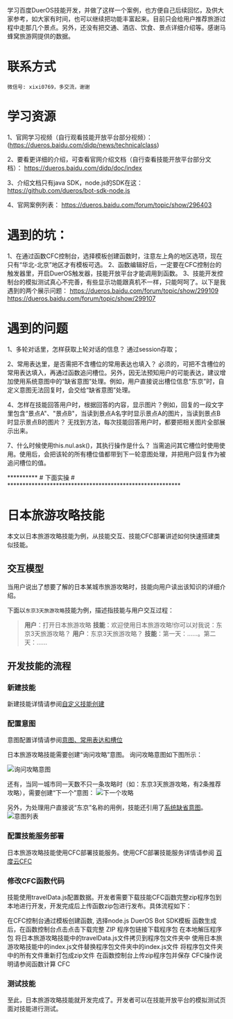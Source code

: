 学习百度DuerOS技能开发，并做了这样一个案例，也方便自己后续回忆，及供大家参考，如大家有时间，也可以继续把功能丰富起来。目前只会给用户推荐旅游过程中走那几个景点。另外，还没有把交通、酒店、饮食、景点详细介绍等。感谢马蜂窝旅游网提供的数据。

# 联系方式
	微信号: xixi0769，多交流，谢谢

# 学习资源

1、官网学习视频（自行观看技能开放平台部分视频）：
(https://dueros.baidu.com/didp/news/technicalclass)

2、要看更详细的介绍，可查看官网介绍文档（自行查看技能开放平台部分文档）：
https://dueros.baidu.com/didp/doc/index

3、介绍文档只有java SDK，node.js的SDK在这：
https://github.com/dueros/bot-sdk-node.js

4、官网案例列表：
https://dueros.baidu.com/forum/topic/show/296403

# 遇到的坑：
1、在通过函数CFC控制台，选择模板创建函数时，注意左上角的地区选项，现在只有“华北-北京”地区才有模板可选。
2、函数编辑好后，一定要在CFC控制台的触发器里，开启DuerOS触发器，技能开放平台才能调用到函数。
3、技能开发控制台的模拟测试真心不完善，有些显示功能跟真机不一样，只能呵呵了。以下是我遇到的两个展示问题：
    https://dueros.baidu.com/forum/topic/show/299109
    https://dueros.baidu.com/forum/topic/show/299107

# 遇到的问题

1、多轮对话里，怎样获取上轮对话的信息？
	  通过session存取；
    
2、常用表达里，是否需把不含槽位的常用表达也填入？
	  必须的，可把不含槽位的常用表达填入，再通过函数追问槽位。另外，因无法预知用户的可能表达，建议增加使用系统意图中的“缺省意图”处理。例如，用户直接说出槽位信息“东京”时，自定义意图无法回复时，会交给“缺省意图”处理。
    
4、怎样在技能回答用户时，根据回答的内容，显示图片？例如，回复的一段文字里包含“景点A"、"景点B"，当读到景点A名字时显示景点A的图片，当读到景点B时显示景点B的图片？
    无找到方法，每次技能回答用户时，都要把相关图片全部展示出来。	
    
7、什么时候使用this.nul.ask()，其执行操作是什么？
	  当需追问其它槽位时使用使用。使用后，会把该轮的所有槽位值都带到下一轮意图处理，并把用户回复作为被追问槽位的值。 
    
    
********** # 下面实操 # *********************************************************

# 日本旅游攻略技能

本文以日本旅游攻略技能为例，从技能交互、技能CFC部署讲述如何快速搭建类似技能。


## 交互模型

当用户说出了想要了解的日本某城市旅游攻略时，技能向用户读出该知识的详细介绍。

下面以`东京3天旅游攻略`技能为例，描述指技能与用户交互过程：

>**用户**：打开日本旅游攻略
>**技能**：欢迎使用日本旅游攻略!你可以对我说：东京3天旅游攻略？
>**用户**：东京3天旅游攻略？
>**技能**：第一天：……。第二天：……

## 开发技能的流程
### 新建技能

新建技能详情请参阅[自定义技能创建](https://dueros.baidu.com/didp/doc/dueros-bot-platform/dbp-custom/create-custom-skill_markdown)
### 配置意图

意图配置详情请参阅[意图、常用表达和槽位](https://dueros.baidu.com/didp/doc/dueros-bot-platform/dbp-nlu/intents_markdown)

日本旅游攻略技能需要创建“询问攻略”意图。
询问攻略意图如下图所示：

![询问攻略意图](http://dbp-resource.gz.bcebos.com/29117267-ae07-aa1c-f110-e579fa6d2fb7/%E5%BE%AE%E4%BF%A1%E6%88%AA%E5%9B%BE_20190116211651.png?authorization=bce-auth-v1%2Fa4d81bbd930c41e6857b989362415714%2F2019-01-16T13%3A30%3A39Z%2F-1%2F%2Fdeb44be288e93800049bb54bd8642c1967fe8af120c33818245e639b581beb3c)

还有，当同一城市同一天数不只一条攻略时（如：东京3天旅游攻略，有2条推荐攻略），需要创建“下一个”意图：
![下一个攻略](http://dbp-resource.gz.bcebos.com/29117267-ae07-aa1c-f110-e579fa6d2fb7/%E5%BE%AE%E4%BF%A1%E6%88%AA%E5%9B%BE_20190116211725.png?authorization=bce-auth-v1%2Fa4d81bbd930c41e6857b989362415714%2F2019-01-16T13%3A30%3A39Z%2F-1%2F%2F28b792ec0c1d38fbaefd6987020de09ace7c25e8bf78429ea4438e16c2a1f224)

另外，为处理用户直接说“东京”名称的用例，技能还引用了[系统缺省意图](https://developer.dueros.baidu.com/didp/doc/dueros-bot-platform/dbp-nlu/defaultIntent_markdown)。
![意图列表](http://dbp-resource.gz.bcebos.com/29117267-ae07-aa1c-f110-e579fa6d2fb7/%E5%BE%AE%E4%BF%A1%E6%88%AA%E5%9B%BE_20190116212136.png?authorization=bce-auth-v1%2Fa4d81bbd930c41e6857b989362415714%2F2019-01-16T13%3A30%3A39Z%2F-1%2F%2Fb0cea63fe453ab2f9b69fe1ec6e1effb3bfd3b86cde1ca73e250726ccb3ea2ff)

### 配置技能服务部署

日本旅游攻略技能使用CFC部署技能服务。使用CFC部署技能服务详情请参阅 [百度云CFC](https://dueros.baidu.com/didp/doc/dueros-bot-platform/dbp-deploy/cfc-deploy_markdown)

### 修改CFC函数代码
技能使用travelData.js配置数据。开发者需要下载技能CFC函数完整zip程序包到本地进行开发，开发完成后上传函数zip包进行发布。具体流程如下：

在CFC控制台通过模板创建函数, 选择node.js DuerOS Bot SDK模板
函数生成后，在函数控制台点击点击下载完整 ZIP 程序包链接下载程序包
在本地解压程序包
将日本旅游攻略技能中的travelData.js文件拷贝到程序包文件夹中
使用日本旅游攻略技能中的index.js文件替换程序包文件夹中的index.js文件
将程序包文件夹中的所有文件重新打包成zip文件
在函数控制台上传zip程序包并保存
CFC操作说明请参阅函数计算 CFC

### 测试技能
至此，日本旅游攻略技能就开发完成了。开发者可以在技能开放平台的模拟测试页面对技能进行测试。

